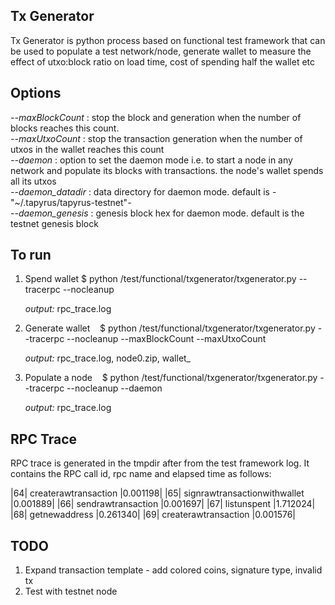 Tx Generator
------------

Tx Generator is python process based on functional test framework that can be used to populate a test network/node, generate wallet to measure the effect of utxo:block ratio on load time, cost of spending half the wallet etc

Options
--------

*--maxBlockCount* : stop the block and generation when the number of blocks reaches this count.  
*--maxUtxoCount* : stop the transaction generation when the number of utxos in the wallet reaches this count  
*--daemon* : option to set the daemon mode i.e. to start a node in any network and populate its blocks with transactions. the node's wallet spends all its utxos  
*--daemon_datadir* : data directory for daemon mode. default is -"~/.tapyrus/tapyrus-testnet"-  
*--daemon_genesis* : genesis block hex for daemon mode. default is the testnet genesis block  

To run
-------

1. Spend wallet
    $ python /test/functional/txgenerator/txgenerator.py
            --tracerpc
            --nocleanup  

    _output:_ rpc_trace.log  

2. Generate wallet
    $ python /test/functional/txgenerator/txgenerator.py
            --tracerpc
            --nocleanup
            --maxBlockCount
            --maxUtxoCount  

    _output:_ rpc_trace.log, node0.zip, wallet_<tmp>  

3. Populate a node
    $ python /test/functional/txgenerator/txgenerator.py
            --tracerpc
            --nocleanup
            --daemon  

    _output:_ rpc_trace.log  

RPC Trace
----------

RPC trace is generated in the tmpdir after from the test framework log. It contains the RPC call id, rpc name and elapsed time as follows:

|64|                   createrawtransaction |0.001198|
|65|           signrawtransactionwithwallet |0.001889|
|66|                     sendrawtransaction |0.001697|
|67|                            listunspent |1.712024|
|68|                          getnewaddress |0.261340|
|69|                   createrawtransaction |0.001576|


TODO
----

1. Expand transaction template - add colored coins, signature type, invalid tx
2. Test with testnet node